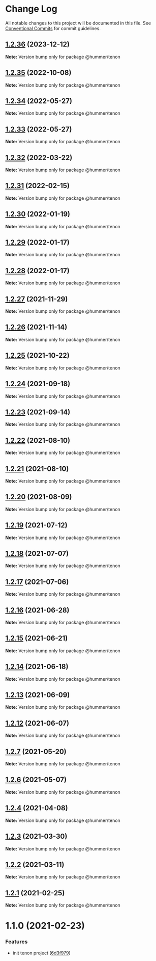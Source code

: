 # Change Log

All notable changes to this project will be documented in this file.
See [Conventional Commits](https://conventionalcommits.org) for commit guidelines.

## [1.2.36](https://github.com/didi/Hummer/compare/@hummer/tenon@1.2.35...@hummer/tenon@1.2.36) (2023-12-12)

**Note:** Version bump only for package @hummer/tenon





## [1.2.35](https://github.com/didi/Hummer/compare/@hummer/tenon@1.2.31...@hummer/tenon@1.2.35) (2022-10-08)

**Note:** Version bump only for package @hummer/tenon





## [1.2.34](https://github.com/didi/Hummer/compare/@hummer/tenon@1.2.33...@hummer/tenon@1.2.34) (2022-05-27)

**Note:** Version bump only for package @hummer/tenon





## [1.2.33](https://github.com/didi/Hummer/compare/@hummer/tenon@1.2.32...@hummer/tenon@1.2.33) (2022-05-27)

**Note:** Version bump only for package @hummer/tenon





## [1.2.32](https://github.com/didi/Hummer/compare/@hummer/tenon@1.2.31...@hummer/tenon@1.2.32) (2022-03-22)

**Note:** Version bump only for package @hummer/tenon





## [1.2.31](https://github.com/didi/Hummer/compare/@hummer/tenon@1.2.30...@hummer/tenon@1.2.31) (2022-02-15)

**Note:** Version bump only for package @hummer/tenon





## [1.2.30](https://github.com.cnpmjs.org/didi/Hummer/compare/@hummer/tenon@1.2.29...@hummer/tenon@1.2.30) (2022-01-19)

**Note:** Version bump only for package @hummer/tenon





## [1.2.29](https://github.com.cnpmjs.org/didi/Hummer/compare/@hummer/tenon@1.2.27...@hummer/tenon@1.2.29) (2022-01-17)

**Note:** Version bump only for package @hummer/tenon





## [1.2.28](https://github.com.cnpmjs.org/didi/Hummer/compare/@hummer/tenon@1.2.27...@hummer/tenon@1.2.28) (2022-01-17)

**Note:** Version bump only for package @hummer/tenon





## [1.2.27](https://github.com.cnpmjs.org/didi/Hummer/compare/@hummer/tenon@1.2.26...@hummer/tenon@1.2.27) (2021-11-29)

**Note:** Version bump only for package @hummer/tenon





## [1.2.26](https://github.com.cnpmjs.org/didi/Hummer/compare/@hummer/tenon@1.2.25...@hummer/tenon@1.2.26) (2021-11-14)

**Note:** Version bump only for package @hummer/tenon





## [1.2.25](https://github.com.cnpmjs.org/didi/Hummer/compare/@hummer/tenon@1.2.23...@hummer/tenon@1.2.25) (2021-10-22)

**Note:** Version bump only for package @hummer/tenon





## [1.2.24](https://github.com.cnpmjs.org/didi/Hummer/compare/@hummer/tenon@1.2.23...@hummer/tenon@1.2.24) (2021-09-18)

**Note:** Version bump only for package @hummer/tenon





## [1.2.23](https://github.com.cnpmjs.org/didi/Hummer/compare/@hummer/tenon@1.2.22...@hummer/tenon@1.2.23) (2021-09-14)

**Note:** Version bump only for package @hummer/tenon





## [1.2.22](https://github.com.cnpmjs.org/didi/Hummer/compare/@hummer/tenon@1.2.21...@hummer/tenon@1.2.22) (2021-08-10)

**Note:** Version bump only for package @hummer/tenon





## [1.2.21](https://github.com.cnpmjs.org/didi/Hummer/compare/@hummer/tenon@1.2.20...@hummer/tenon@1.2.21) (2021-08-10)

**Note:** Version bump only for package @hummer/tenon





## [1.2.20](https://github.com.cnpmjs.org/didi/Hummer/compare/@hummer/tenon@1.2.19...@hummer/tenon@1.2.20) (2021-08-09)

**Note:** Version bump only for package @hummer/tenon





## [1.2.19](https://github.com/didi/Hummer/compare/@hummer/tenon@1.2.18...@hummer/tenon@1.2.19) (2021-07-12)

**Note:** Version bump only for package @hummer/tenon





## [1.2.18](https://github.com/didi/Hummer/compare/@hummer/tenon@1.2.17...@hummer/tenon@1.2.18) (2021-07-07)

**Note:** Version bump only for package @hummer/tenon





## [1.2.17](https://github.com/didi/Hummer/compare/@hummer/tenon@1.2.16...@hummer/tenon@1.2.17) (2021-07-06)

**Note:** Version bump only for package @hummer/tenon





## [1.2.16](https://github.com/didi/Hummer/compare/@hummer/tenon@1.2.15...@hummer/tenon@1.2.16) (2021-06-28)

**Note:** Version bump only for package @hummer/tenon





## [1.2.15](https://github.com/didi/Hummer/compare/@hummer/tenon@1.2.14...@hummer/tenon@1.2.15) (2021-06-21)

**Note:** Version bump only for package @hummer/tenon





## [1.2.14](https://github.com/didi/Hummer/compare/@hummer/tenon@1.2.13...@hummer/tenon@1.2.14) (2021-06-18)

**Note:** Version bump only for package @hummer/tenon





## [1.2.13](https://github.com/didi/Hummer/compare/@hummer/tenon@1.2.12...@hummer/tenon@1.2.13) (2021-06-09)

**Note:** Version bump only for package @hummer/tenon





## [1.2.12](https://github.com/didi/Hummer/compare/@hummer/tenon@1.2.11...@hummer/tenon@1.2.12) (2021-06-07)

**Note:** Version bump only for package @hummer/tenon





## [1.2.7](https://github.com/didi/Hummer/compare/tenon_1.2.2...tenon_1.2.7) (2021-05-20)

**Note:** Version bump only for package @hummer/tenon





## [1.2.6](https://github.com/didi/Hummer/compare/tenon_1.2.2...tenon_1.2.6) (2021-05-07)

**Note:** Version bump only for package @hummer/tenon





## [1.2.4](https://github.com/didi/Hummer/compare/tenon_1.2.2...tenon_1.2.4) (2021-04-08)

**Note:** Version bump only for package @hummer/tenon





## [1.2.3](https://github.com/didi/Hummer/compare/tenon_1.2.2...tenon_1.2.3) (2021-03-30)

**Note:** Version bump only for package @hummer/tenon





## [1.2.2](https://github.com/didi/Hummer/compare/tenon_1.2.1...tenon_1.2.2) (2021-03-11)

**Note:** Version bump only for package @hummer/tenon





## [1.2.1](https://github.com/didi/Hummer/compare/tenon_1.2.0...tenon_1.2.1) (2021-02-25)

**Note:** Version bump only for package @hummer/tenon





# 1.1.0 (2021-02-23)


### Features

* init tenon project ([6d3f979](https://github.com/didi/Hummer/commit/6d3f97983f4174dc1591e67cc1183862785d1ccc))

